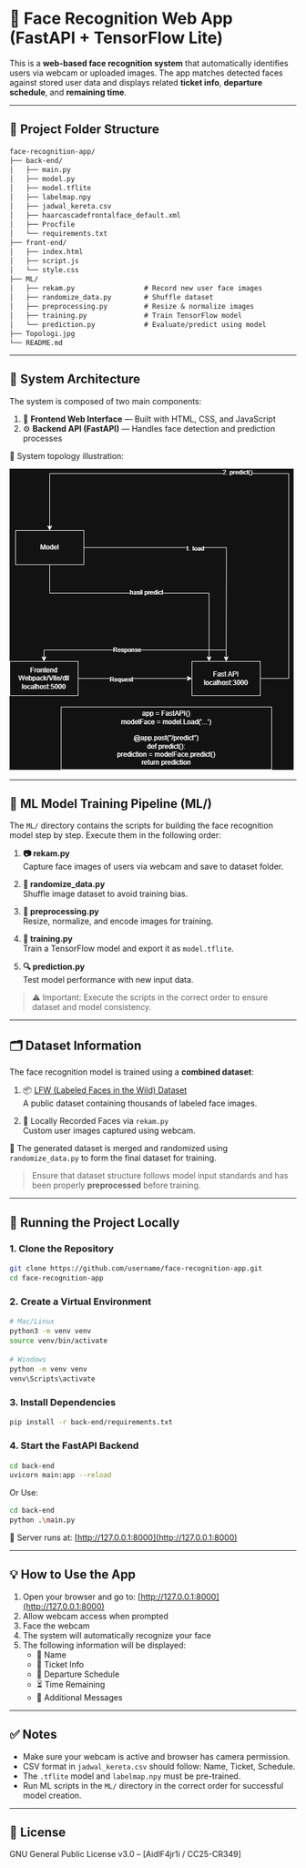 # 🎯 Face Recognition Web App (FastAPI + TensorFlow Lite)

This is a **web-based face recognition system** that automatically identifies users via webcam or uploaded images. The app matches detected faces against stored user data and displays related **ticket info**, **departure schedule**, and **remaining time**.

---

## 📁 Project Folder Structure

```
face-recognition-app/
├── back-end/
│   ├── main.py
│   ├── model.py
│   ├── model.tflite
│   ├── labelmap.npy
│   ├── jadwal_kereta.csv
│   ├── haarcascadefrontalface_default.xml
│   ├── Procfile
│   └── requirements.txt
├── front-end/
│   ├── index.html
│   ├── script.js
│   └── style.css
├── ML/
│   ├── rekam.py                 # Record new user face images
│   ├── randomize_data.py        # Shuffle dataset
│   ├── preprocessing.py         # Resize & normalize images
│   ├── training.py              # Train TensorFlow model
│   └── prediction.py            # Evaluate/predict using model
├── Topologi.jpg
└── README.md
```

---

## 🧭 System Architecture

The system is composed of two main components:

1. 🎨 **Frontend Web Interface** — Built with HTML, CSS, and JavaScript  
2. ⚙️ **Backend API (FastAPI)** — Handles face detection and prediction processes

📌 System topology illustration:

![System Topology](Topologi.jpg)

---

## 🧠 ML Model Training Pipeline (ML/)

The `ML/` directory contains the scripts for building the face recognition model step by step. Execute them in the following order:

1. **📷 rekam.py**  
   Capture face images of users via webcam and save to dataset folder.

2. **🔀 randomize_data.py**  
   Shuffle image dataset to avoid training bias.

3. **🧹 preprocessing.py**  
   Resize, normalize, and encode images for training.

4. **🧠 training.py**  
   Train a TensorFlow model and export it as `model.tflite`.

5. **🔍 prediction.py**  
   Test model performance with new input data.

> ⚠️ Important: Execute the scripts in the correct order to ensure dataset and model consistency.

---

## 🗂️ Dataset Information

The face recognition model is trained using a **combined dataset**:

1. 📦 [LFW (Labeled Faces in the Wild) Dataset](https://www.kaggle.com/datasets/jessicali9530/lfw-dataset)  
   A public dataset containing thousands of labeled face images.

2. 📸 Locally Recorded Faces via `rekam.py`  
   Custom user images captured using webcam.

🔁 The generated dataset is merged and randomized using `randomize_data.py` to form the final dataset for training.

> Ensure that dataset structure follows model input standards and has been properly **preprocessed** before training.

---

## 🚀 Running the Project Locally

### 1. Clone the Repository

```bash
git clone https://github.com/username/face-recognition-app.git
cd face-recognition-app
```

### 2. Create a Virtual Environment

```bash
# Mac/Linux
python3 -m venv venv
source venv/bin/activate

# Windows
python -m venv venv
venv\Scripts\activate
```

### 3. Install Dependencies

```bash
pip install -r back-end/requirements.txt
```

### 4. Start the FastAPI Backend

```bash
cd back-end
uvicorn main:app --reload
```
Or Use:
```bash
cd back-end
python .\main.py
```
📡 Server runs at: [http://127.0.0.1:8000](http://127.0.0.1:8000)

---

## 💡 How to Use the App

1. Open your browser and go to: [http://127.0.0.1:8000](http://127.0.0.1:8000)  
2. Allow webcam access when prompted  
3. Face the webcam  
4. The system will automatically recognize your face  
5. The following information will be displayed:
   - 🧑 Name
   - 🎫 Ticket Info
   - 🚆 Departure Schedule
   - ⏳ Time Remaining
   - 📢 Additional Messages

---

## ✅ Notes

- Make sure your webcam is active and browser has camera permission.
- CSV format in `jadwal_kereta.csv` should follow: Name, Ticket, Schedule.
- The `.tflite` model and `labelmap.npy` must be pre-trained.
- Run ML scripts in the `ML/` directory in the correct order for successful model creation.

---

## 📌 License

GNU General Public License v3.0 – [AidlF4jr1i / CC25-CR349]
